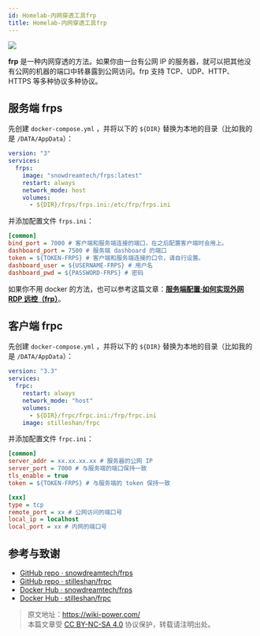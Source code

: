 ```yaml
---
id: Homelab-内网穿透工具frp
title: Homelab-内网穿透工具frp
---
```


![](https://wiki-media-1253965369.cos.ap-guangzhou.myqcloud.com/img/20230304195137.png)

**frp** 是一种内网穿透的方法。如果你由一台有公网 IP 的服务器，就可以把其他没有公网的机器的端口中转暴露到公网访问。frp 支持 TCP、UDP、HTTP、HTTPS 等多种协议多种协议。

## 服务端 frps

先创建 `docker-compose.yml` ，并将以下的 `${DIR}` 替换为本地的目录（比如我的是 `/DATA/AppData`）：

```yml title="docker-compose.yml"
version: "3"
services:
  frps:
    image: "snowdreamtech/frps:latest"
    restart: always
    network_mode: host
    volumes:
      - ${DIR}/frps/frps.ini:/etc/frp/frps.ini
```

并添加配置文件 `frps.ini`：

```ini title="frps.ini"
[common]
bind_port = 7000 # 客户端和服务端连接的端口，在之后配置客户端时会用上。
dashboard_port = 7500 # 服务端 dashboard 的端口
token = ${TOKEN-FRPS} # 客户端和服务端连接的口令，请自行设置。
dashboard_user = ${USERNAME-FRPS} # 用户名
dashboard_pwd = ${PASSWORD-FRPS} # 密码
```

如果你不用 docker 的方法，也可以参考这篇文章：[**服务端配置·如何实现外网 RDP 远控（frp）**](https://wiki-power.com/%E5%A6%82%E4%BD%95%E5%AE%9E%E7%8E%B0%E5%A4%96%E7%BD%91RDP%E8%BF%9C%E6%8E%A7%EF%BC%88frp%EF%BC%89#_2)。

## 客户端 frpc

先创建 `docker-compose.yml` ，并将以下的 `${DIR}` 替换为本地的目录（比如我的是 `/DATA/AppData`）：

```yml title="docker-compose.yml"
version: "3.3"
services:
  frpc:
    restart: always
    network_mode: "host"
    volumes:
      - ${DIR}/frpc/frpc.ini:/frp/frpc.ini
    image: stilleshan/frpc
```

并添加配置文件 `frpc.ini`：

```ini title="frpc.ini"
[common]
server_addr = xx.xx.xx.xx # 服务器的公网 IP
server_port = 7000 # 与服务端的端口保持一致
tls_enable = true
token = ${TOKEN-FRPS} # 与服务端的 token 保持一致

[xxx]
type = tcp
remote_port = xx # 公网访问的端口号
local_ip = localhost
local_port = xx # 内网的端口号
```

## 参考与致谢

- [GitHub repo · snowdreamtech/frps](https://github.com/snowdreamtech/frp)
- [GitHub repo · stilleshan/frpc
  ](https://github.com/stilleshan/frpc)
- [Docker Hub · snowdreamtech/frps](https://hub.docker.com/r/snowdreamtech/frps)
- [Docker Hub · stilleshan/frpc
  ](https://hub.docker.com/r/stilleshan/frpc)

> 原文地址：<https://wiki-power.com/>  
> 本篇文章受 [CC BY-NC-SA 4.0](https://creativecommons.org/licenses/by/4.0/deed.zh) 协议保护，转载请注明出处。
